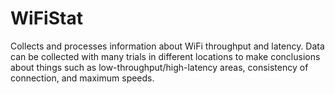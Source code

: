 # WiFiStat
Collects and processes information about WiFi throughput and latency. Data can be collected 
with many trials in different locations to make conclusions about things such as low-throughput/high-latency areas,
consistency of connection, and maximum speeds.

